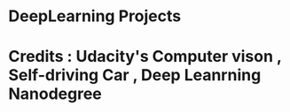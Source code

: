 # DeepLearning  Projects 
# Credits : Udacity's Computer vison , Self-driving Car , Deep Leanrning  Nanodegree
